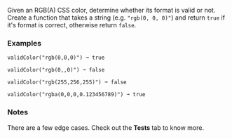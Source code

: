 
Given an RGB(A) CSS color, determine whether its format is valid or not. Create a function that takes a string (e.g. `"rgb(0, 0, 0)"`) and return `true` if it's format is correct, otherwise return `false`.

### Examples

```
validColor("rgb(0,0,0)") ➞ true

validColor("rgb(0,,0)") ➞ false

validColor("rgb(255,256,255)") ➞ false

validColor("rgba(0,0,0,0.123456789)") ➞ true
```

### Notes

There are a few edge cases. Check out the **Tests** tab to know more.
